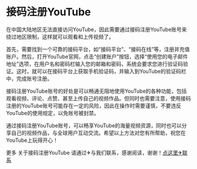 # 接码注册YouTube

在中国大陆地区无法直接访问YouTube，因此需要通过接码注册YouTube账号来绕过地区限制，这样就可以观看和上传视频了。

首先，需要找到一个可靠的接码平台，如“接码平台”、“接码在线”等，注册并充值账户。然后，打开YouTube官网，点击“创建账户”按钮，选择“使用您的电子邮件地址”选项，在用户名和密码栏输入您的邮箱和密码，系统会要求您进行验证码验证。这时，就可以在接码平台上获取手机验证码，并输入到YouTube的验证码栏中，完成账号注册。

接码注册YouTube账号的好处是可以畅通无阻地使用YouTube的各种功能，包括观看视频、评论、点赞、甚至上传自己的视频作品。但同时也需要注意，使用接码注册的YouTube账号可能存在一定的风险，因此在操作时需要谨慎，不要违反YouTube的使用规定，以免账号被封禁。

通过接码注册YouTube账号，可以畅享YouTube的海量视频资源，同时也可以分享自己的视频作品，与全球用户互动交流。希望以上方法对您有所帮助，祝您在YouTube上玩得开心！

更多 关于接码注册YouTube 请通过✈与我们联系，感谢阅读，谢谢！[点这里✈联系](https://111.k02.cc)